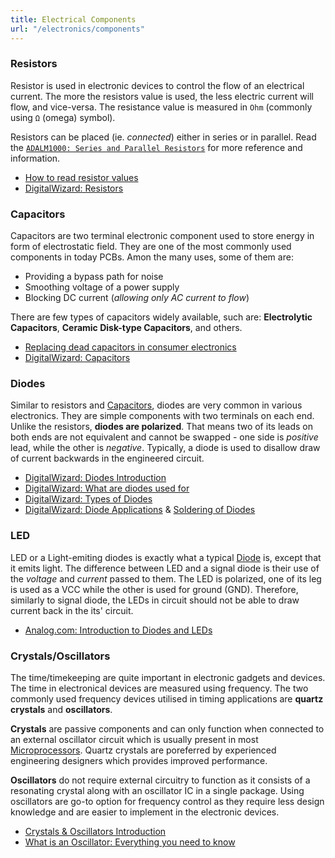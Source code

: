 ```yaml
---
title: Electrical Components
url: "/electronics/components"
---
```


### Resistors

Resistor is used in electronic devices to control the flow of an electrical current. The more the resistors value is used, the less electric current will flow, and vice-versa. The resistance value is measured in `Ohm` (commonly using `Ω` (omega) symbol).

Resistors can be placed (ie. *connected*) either in series or in parallel. Read the [`ADALM1000: Series and Parallel Resistors`](https://wiki.analog.com/university/courses/alm1k/intro/series-parallel-2) for more reference and information.

- [How to read resistor values](https://www.ermicro.com/blog/?p=29)
- [DigitalWizard: Resistors](https://digitalwizard.co.in/practical-electronics/resistors)

### Capacitors

Capacitors are two terminal electronic component used to store energy in form of electrostatic field. They are one of the most commonly used components in today PCBs. Amon the many uses, some of them are:

* Providing a bypass path for noise
* Smoothing voltage of a power supply
* Blocking DC current (*allowing only AC current to flow*)

There are few types of capacitors widely available, such are: **Electrolytic Capacitors**, **Ceramic Disk-type Capacitors**, and others.

- [Replacing dead capacitors in consumer electronics](https://blog.thelifeofkenneth.com/2017/07/replacing-dead-capacitors-in-consumer.html)
- [DigitalWizard: Capacitors](https://digitalwizard.co.in/practical-electronics/capacitors)

### Diodes

Similar to resistors and [Capacitors](#capacitors), diodes are very common in various electronics. They are simple components with two terminals on each end. Unlike the resistors, **diodes are polarized**. That means two of its leads on both ends are not equivalent and cannot be swapped - one side is *positive* lead, while the other is *negative*. Typically, a diode is used to disallow draw of current backwards in the engineered circuit.

- [DigitalWizard: Diodes Introduction](https://digitalwizard.co.in/practical-electronics/diodes/introduction)
- [DigitalWizard: What are diodes used for](https://digitalwizard.co.in/practical-electronics/diodes/what-the-diode-does)
- [DigitalWizard: Types of Diodes](https://digitalwizard.co.in/practical-electronics/diodes/types-of-diodes)
- [DigitalWizard: Diode Applications](https://digitalwizard.co.in/practical-electronics/diodes/diode-applications) & [Soldering of Diodes](https://digitalwizard.co.in/practical-electronics/diodes/soldering)

### LED

LED or a Light-emiting diodes is exactly what a typical [Diode](#diodes) is, except that it emits light. The difference between LED and a signal diode is their use of the *voltage* and *current* passed to them. The LED is polarized, one of its leg is used as a VCC while the other is used for ground (GND). Therefore, similarly to signal diode, the LEDs in circuit should not be able to draw current back in the its' circuit.

- [Analog.com: Introduction to Diodes and LEDs](https://wiki.analog.com/university/courses/engineering_discovery/lab_8)

### Crystals/Oscillators

The time/timekeeping are quite important in electronic gadgets and devices. The time in electronical devices are measured using frequency. The two commonly used frequency devices utilised in timing applications are **quartz crystals** and **oscillators**.

**Crystals** are passive components and can only function when connected to an external oscillator circuit which is usually present in most [Microprocessors](/electronics/mcu). Quartz crystals are poreferred by experienced engineering designers which provides improved performance. 

**Oscillators** do not require external circuitry to function as it consists of a resonating crystal along with an oscillator IC in a single package. Using oscillators are go-to option for frequency control as they require less design knowledge and are easier to implement in the electronic devices.

- [Crystals & Oscillators Introduction](https://knowhow.distrelec.com/electronics/a-guide-to-crystals-and-oscillators-by-iqd/)
- [What is an Oscillator: Everything you need to know](https://resources.altium.com/p/everything-you-need-know-about-oscillators)
